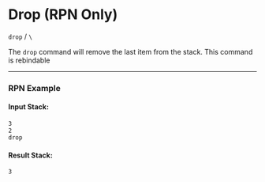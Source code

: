 # Drop (RPN Only)
`drop` / `\`

The `drop` command will remove the last item from the stack. This command is rebindable

----

### RPN Example
#### Input Stack:
```plaintext
3
2
drop
```

#### Result Stack:
```plaintext
3
```